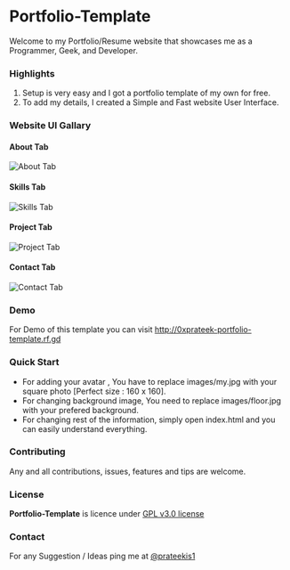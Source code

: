 # Portfolio-Template
Welcome to my Portfolio/Resume website that showcases me as a Programmer, Geek, and Developer.

### Highlights
1. Setup is very easy and I got a portfolio template of my own for free.
2. To add my details, I created a Simple and Fast website User Interface.

### Website UI Gallary
#### About Tab
![About Tab](https://i.postimg.cc/WpCWc7gB/1.png)

#### Skills Tab
![Skills Tab](https://i.postimg.cc/HL6zZ0TP/2.png)

#### Project Tab
![Project Tab](https://i.imgur.com/u4oyV6r.png)

#### Contact Tab
![Contact Tab](https://i.postimg.cc/Y0WxCJYJ/4.png)

### Demo
For Demo of this template you can visit http://0xprateek-portfolio-template.rf.gd

### Quick Start
- For adding your avatar , You have to replace images/my.jpg with your square photo [Perfect size : 160 x 160].
- For changing background image, You need to replace images/floor.jpg with your prefered background.
- For changing rest of the information, simply open index.html and you can easily understand everything.


### Contributing
Any and all contributions, issues, features and tips are welcome.

### License
**Portfolio-Template** is licence under [GPL v3.0 license](https://www.gnu.org/licenses/gpl-3.0.en.html)

### Contact

For any Suggestion / Ideas ping me at [@prateekis1](https://twitter.com/prateekis1)
